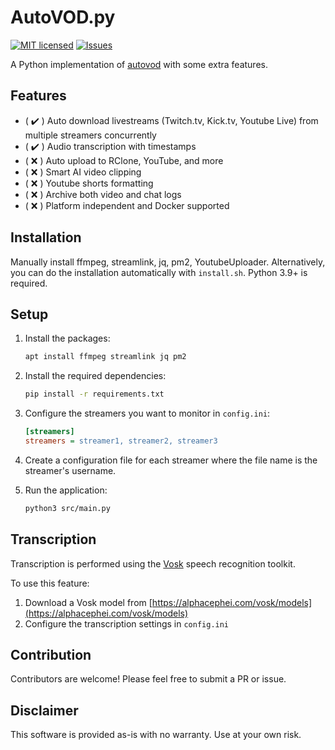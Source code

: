 # AutoVOD.py
[![MIT licensed](https://img.shields.io/badge/license-MIT-blue.svg)](./LICENSE)
[![Issues](https://img.shields.io/github/issues/0jc1/py-autovod.svg)](https://github.com/0jc1/py-autovod/issues)

A Python implementation of [autovod](https://github.com/jenslys/AutoVOD) with some extra features.

## Features
- ( :heavy_check_mark: ) Auto download livestreams (Twitch.tv, Kick.tv, Youtube Live) from multiple streamers concurrently
- ( :heavy_check_mark: ) Audio transcription with timestamps 
- ( :x: ) Auto upload to RClone, YouTube, and more
- ( :x: ) Smart AI video clipping
- ( :x: ) Youtube shorts formatting
- ( :x: ) Archive both video and chat logs
- ( :x: ) Platform independent and Docker supported

## Installation

Manually install ffmpeg, streamlink, jq, pm2, YoutubeUploader. Alternatively, you can do the installation automatically with `install.sh`.
Python 3.9+ is required.

## Setup

1. Install the packages:
   ```bash
   apt install ffmpeg streamlink jq pm2
   ```

2. Install the required dependencies:
   ```bash
   pip install -r requirements.txt
   ```

3. Configure the streamers you want to monitor in `config.ini`:
   ```ini
   [streamers]
   streamers = streamer1, streamer2, streamer3
   ```

4. Create a configuration file for each streamer where the file name is the streamer's username.

5. Run the application:
   ```bash
   python3 src/main.py
   ```

## Transcription

Transcription is performed using the [Vosk](https://alphacephei.com/vosk/) speech recognition toolkit.

To use this feature:
1. Download a Vosk model from [https://alphacephei.com/vosk/models](https://alphacephei.com/vosk/models)
2. Configure the transcription settings in `config.ini`

## Contribution

Contributors are welcome! Please feel free to submit a PR or issue.

## Disclaimer

This software is provided as-is with no warranty. Use at your own risk.
